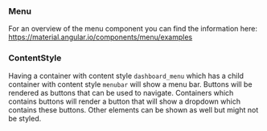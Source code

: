 ### Menu
For an overview of the menu component you can find the information here: https://material.angular.io/components/menu/examples

### ContentStyle
Having a container with content style `dashboard_menu` which has a child container with content style `menubar` will show a menu bar.
Buttons will be rendered as buttons that can be used to navigate.
Containers which contains buttons will render a button that will show a dropdown which contains these buttons.
Other elements can be shown as well but might not be styled.
